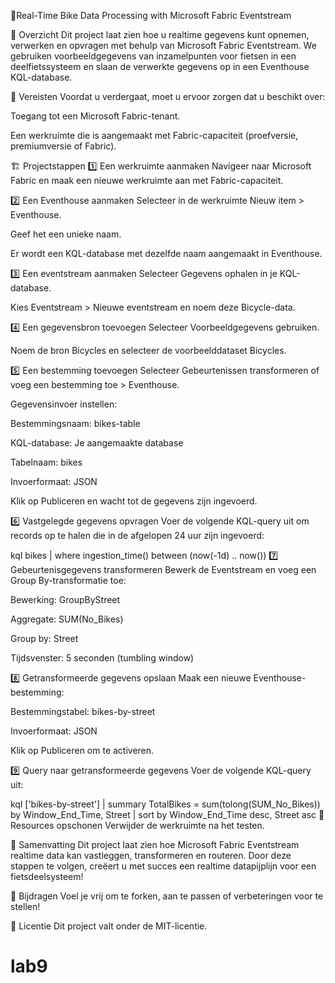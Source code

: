 🚴Real-Time Bike Data Processing with Microsoft Fabric Eventstream

📌 Overzicht
Dit project laat zien hoe u realtime gegevens kunt opnemen, verwerken en opvragen met behulp van Microsoft Fabric Eventstream. We gebruiken voorbeeldgegevens van inzamelpunten voor fietsen in een deelfietssysteem en slaan de verwerkte gegevens op in een Eventhouse KQL-database.

🔗 Vereisten
Voordat u verdergaat, moet u ervoor zorgen dat u beschikt over:

Toegang tot een Microsoft Fabric-tenant.

Een werkruimte die is aangemaakt met Fabric-capaciteit (proefversie, premiumversie of Fabric).

🏗 Projectstappen
1️⃣ Een werkruimte aanmaken
Navigeer naar Microsoft Fabric en maak een nieuwe werkruimte aan met Fabric-capaciteit.

2️⃣ Een Eventhouse aanmaken
Selecteer in de werkruimte Nieuw item > Eventhouse.

Geef het een unieke naam.

Er wordt een KQL-database met dezelfde naam aangemaakt in Eventhouse.

3️⃣ Een eventstream aanmaken
Selecteer Gegevens ophalen in je KQL-database.

Kies Eventstream > Nieuwe eventstream en noem deze Bicycle-data.

4️⃣ Een gegevensbron toevoegen
Selecteer Voorbeeldgegevens gebruiken.

Noem de bron Bicycles en selecteer de voorbeelddataset Bicycles.

5️⃣ Een bestemming toevoegen
Selecteer Gebeurtenissen transformeren of voeg een bestemming toe > Eventhouse.

Gegevensinvoer instellen:

Bestemmingsnaam: bikes-table

KQL-database: Je aangemaakte database

Tabelnaam: bikes

Invoerformaat: JSON

Klik op Publiceren en wacht tot de gegevens zijn ingevoerd.

6️⃣ Vastgelegde gegevens opvragen
Voer de volgende KQL-query uit om records op te halen die in de afgelopen 24 uur zijn ingevoerd:

kql
bikes
| where ingestion_time() between (now(-1d) .. now())
7️⃣ Gebeurtenisgegevens transformeren
Bewerk de Eventstream en voeg een Group By-transformatie toe:

Bewerking: GroupByStreet

Aggregate: SUM(No_Bikes)

Group by: Street

Tijdsvenster: 5 seconden (tumbling window)

8️⃣ Getransformeerde gegevens opslaan
Maak een nieuwe Eventhouse-bestemming:

Bestemmingstabel: bikes-by-street

Invoerformaat: JSON

Klik op Publiceren om te activeren.

9️⃣ Query naar getransformeerde gegevens
Voer de volgende KQL-query uit:

kql
['bikes-by-street']
| summary TotalBikes = sum(tolong(SUM_No_Bikes)) by Window_End_Time, Street
| sort by Window_End_Time desc, Street asc
🔄 Resources opschonen
Verwijder de werkruimte na het testen.

🎯 Samenvatting
Dit project laat zien hoe Microsoft Fabric Eventstream realtime data kan vastleggen, transformeren en routeren. Door deze stappen te volgen, creëert u met succes een realtime datapijplijn voor een fietsdeelsysteem!

🤝 Bijdragen
Voel je vrij om te forken, aan te passen of verbeteringen voor te stellen!

📜 Licentie
Dit project valt onder de MIT-licentie.

# lab9
